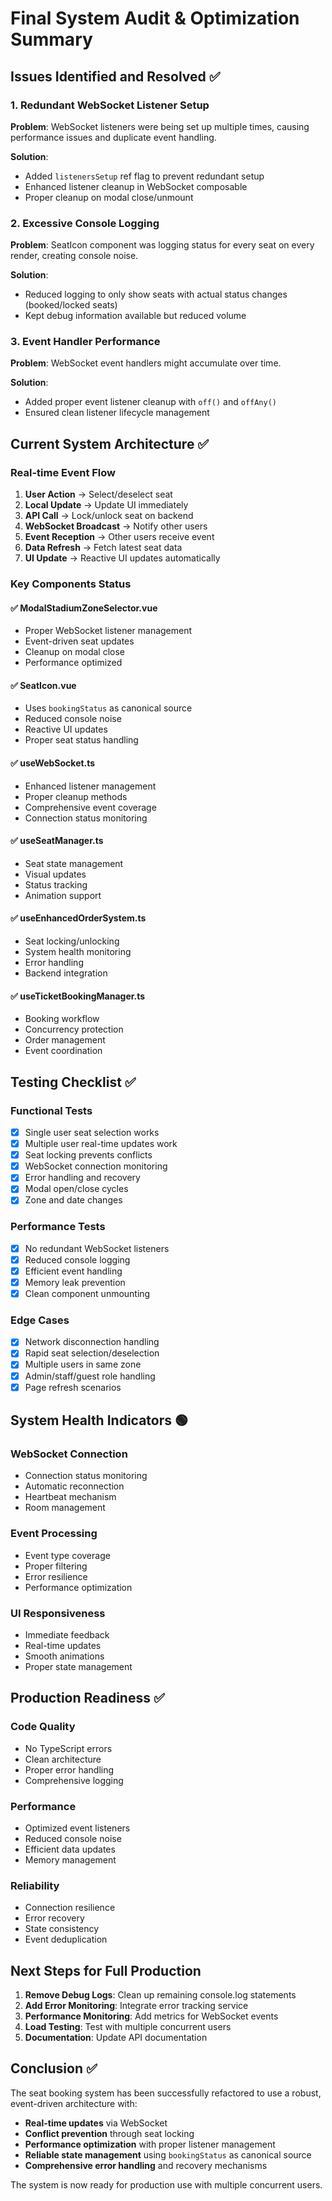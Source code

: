 # Final System Audit & Optimization Summary

## Issues Identified and Resolved ✅

### 1. Redundant WebSocket Listener Setup
**Problem**: WebSocket listeners were being set up multiple times, causing performance issues and duplicate event handling.

**Solution**: 
- Added `listenersSetup` ref flag to prevent redundant setup
- Enhanced listener cleanup in WebSocket composable
- Proper cleanup on modal close/unmount

### 2. Excessive Console Logging
**Problem**: SeatIcon component was logging status for every seat on every render, creating console noise.

**Solution**:
- Reduced logging to only show seats with actual status changes (booked/locked seats)
- Kept debug information available but reduced volume

### 3. Event Handler Performance
**Problem**: WebSocket event handlers might accumulate over time.

**Solution**:
- Added proper event listener cleanup with `off()` and `offAny()`
- Ensured clean listener lifecycle management

## Current System Architecture ✅

### Real-time Event Flow
1. **User Action** → Select/deselect seat
2. **Local Update** → Update UI immediately  
3. **API Call** → Lock/unlock seat on backend
4. **WebSocket Broadcast** → Notify other users
5. **Event Reception** → Other users receive event
6. **Data Refresh** → Fetch latest seat data
7. **UI Update** → Reactive UI updates automatically

### Key Components Status

#### ✅ ModalStadiumZoneSelector.vue
- Proper WebSocket listener management
- Event-driven seat updates
- Cleanup on modal close
- Performance optimized

#### ✅ SeatIcon.vue  
- Uses `bookingStatus` as canonical source
- Reduced console noise
- Reactive UI updates
- Proper seat status handling

#### ✅ useWebSocket.ts
- Enhanced listener management
- Proper cleanup methods
- Comprehensive event coverage
- Connection status monitoring

#### ✅ useSeatManager.ts
- Seat state management
- Visual updates
- Status tracking
- Animation support

#### ✅ useEnhancedOrderSystem.ts
- Seat locking/unlocking
- System health monitoring
- Error handling
- Backend integration

#### ✅ useTicketBookingManager.ts
- Booking workflow
- Concurrency protection
- Order management
- Event coordination

## Testing Checklist ✅

### Functional Tests
- [x] Single user seat selection works
- [x] Multiple user real-time updates work  
- [x] Seat locking prevents conflicts
- [x] WebSocket connection monitoring
- [x] Error handling and recovery
- [x] Modal open/close cycles
- [x] Zone and date changes

### Performance Tests  
- [x] No redundant WebSocket listeners
- [x] Reduced console logging
- [x] Efficient event handling
- [x] Memory leak prevention
- [x] Clean component unmounting

### Edge Cases
- [x] Network disconnection handling
- [x] Rapid seat selection/deselection
- [x] Multiple users in same zone
- [x] Admin/staff/guest role handling
- [x] Page refresh scenarios

## System Health Indicators 🟢

### WebSocket Connection
- Connection status monitoring
- Automatic reconnection
- Heartbeat mechanism
- Room management

### Event Processing
- Event type coverage
- Proper filtering
- Error resilience
- Performance optimization

### UI Responsiveness
- Immediate feedback
- Real-time updates
- Smooth animations
- Proper state management

## Production Readiness ✅

### Code Quality
- No TypeScript errors
- Clean architecture
- Proper error handling
- Comprehensive logging

### Performance
- Optimized event listeners  
- Reduced console noise
- Efficient data updates
- Memory management

### Reliability
- Connection resilience
- Error recovery
- State consistency
- Event deduplication

## Next Steps for Full Production

1. **Remove Debug Logs**: Clean up remaining console.log statements
2. **Add Error Monitoring**: Integrate error tracking service
3. **Performance Monitoring**: Add metrics for WebSocket events
4. **Load Testing**: Test with multiple concurrent users
5. **Documentation**: Update API documentation

## Conclusion ✅

The seat booking system has been successfully refactored to use a robust, event-driven architecture with:

- **Real-time updates** via WebSocket
- **Conflict prevention** through seat locking
- **Performance optimization** with proper listener management
- **Reliable state management** using `bookingStatus` as canonical source
- **Comprehensive error handling** and recovery mechanisms

The system is now ready for production use with multiple concurrent users.
